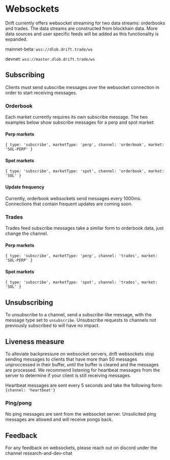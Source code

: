 # Websockets

Drift currently offers websocket streaming for two data streams: orderbooks and trades. The data streams are constructed from blockhain data. More data sources and user specific feeds will be added as this functionality is expanded.

mainnet-beta: `wss://dlob.drift.trade/ws`

devnet: `wss://master.dlob.drift.trade/ws`

## Subscribing

Clients must send subscribe messages over the websocket connection in order to start receiving messages.

### Orderbook

Each market currently requires its own subscribe message. The two examples below show subscribe messages for a perp and spot market:

#### Perp markets
`
{
  type: 'subscribe',
  marketType: 'perp',
  channel: 'orderbook',
  market: 'SOL-PERP'
}
`

#### Spot markets
`
{
  type: 'subscribe',
  marketType: 'spot',
  channel: 'orderbook',
  market: 'SOL'
}
`

#### Update frequency

Currently, orderbook websockets send messages every 1000ms. Connections that contain frequent updates are coming soon.

### Trades

Trades feed subscribe messages take a similar form to orderbook data, just change the channel.

#### Perp markets
`
{
  type: 'subscribe',
  marketType: 'perp',
  channel: 'trades',
  market: 'SOL-PERP'
}
`

#### Spot markets
`
{
  type: 'subscribe',
  marketType: 'spot',
  channel: 'trades',
  market: 'SOL'
}
`

## Unsubscribing

To unsubscribe to a channel, send a subscribe-like message, with the message type set to `unsubscribe`. Unsubscribe requests to channels not previously subscribed to will have no impact.

## Liveness measure

To alleviate backpressure on websocket servers, drift websockets stop sending messages to clients that have more than 50 messages unproccessed in their buffer, until the buffer is cleared and the messages are processed. We recommend listening for heartbeat messages from the server to determine if your client is still receiving messages. 

Heartbeat messages are sent every 5 seconds and take the following form:
`
  {channel: 'heartbeat'}
`

### Ping/pong

No ping messages are sent from the websocket server. Unsolicited ping messages are allowed and will receive pongs back.

## Feedback

For any feedback on websockets, please reach out on discord under the channel research-and-dev-chat